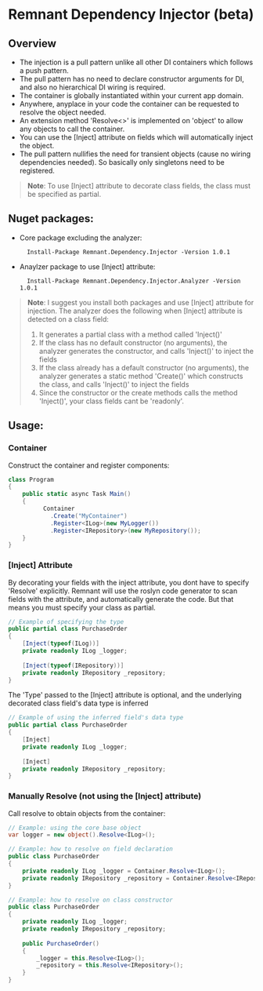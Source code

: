 # Remnant Dependency Injector (beta)

## Overview

- The injection is a pull pattern unlike all other DI containers which follows a push pattern.
- The pull pattern has no need to declare constructor arguments for DI, and also no hierarchical DI wiring is required.
- The container is globally instantiated within your current app domain.
- Anywhere, anyplace in your code the container can be requested to resolve the object needed.
- An extension method 'Resolve<<TType>>' is implemented on 'object' to allow any objects to call the container. 
- You can use the [Inject] attribute on fields which will automatically inject the object.
- The pull pattern nullifies the need for transient objects (cause no wiring dependencies needed). So basically only singletons need to be registered.

> **Note**: To use [Inject] attribute to decorate class fields, the class must be specified as partial.

## Nuget packages:

- Core package excluding the analyzer: 

        Install-Package Remnant.Dependency.Injector -Version 1.0.1

- Anaylzer package to use [Inject] attribute: 

        Install-Package Remnant.Dependency.Injector.Analyzer -Version 1.0.1

> **Note**: I suggest you install both packages and use [Inject] attribute for injection.
> The analyzer does the following when [Inject] attribute is detected on a class field:
> 1. It generates a partial class with a method called 'Inject()'
> 2. If the class has no default constructor (no arguments), the analyzer generates the constructor, and calls 'Inject()' to inject the fields
> 3. If the class already has a default constructor (no arguments), the analyzer generates a static method 'Create()' which constructs the class, and calls 'Inject()' to inject the fields
> 4. Since the constructor or the create methods calls the method 'Inject()', your class fields cant be 'readonly'.
        

## Usage:

### Container

Construct the container and register components:

```csharp
class Program
{
    public static async Task Main()
    {
          Container
            .Create("MyContainer")
            .Register<ILog>(new MyLogger())
            .Register<IRepository>(new MyRepository());
    }
}
```

### [Inject] Attribute

By decorating your fields with the inject attribute, you dont have to specify 'Resolve' explicitly.
Remnant will use the roslyn code generator to scan fields with the attribute, and automatically generate the code.
But that means you must specify your class as partial.


```csharp
// Example of specifying the type
public partial class PurchaseOrder
{
    [Inject(typeof(ILog))]
    private readonly ILog _logger;
    
    [Inject(typeof(IRepository))] 
    private readonly IRepository _repository;
}
```

The 'Type' passed to the [Inject] attribute is optional, and the underlying decorated class field's data type is inferred

```csharp
// Example of using the inferred field's data type
public partial class PurchaseOrder
{
    [Inject]
    private readonly ILog _logger;
    
    [Inject] 
    private readonly IRepository _repository;
}
```

### Manually Resolve (not using the [Inject] attribute)

Call resolve to obtain objects from the container:

```csharp
// Example: using the core base object
var logger = new object().Resolve<ILog>();
```


```csharp
// Example: how to resolve on field declaration
public class PurchaseOrder
{
    private readonly ILog _logger = Container.Resolve<ILog>();
    private readonly IRepository _repository = Container.Resolve<IRepository>();
}
```

```csharp
// Example: how to resolve on class constructor
public class PurchaseOrder
{
    private readonly ILog _logger;
    private readonly IRepository _repository;
    
    public PurchaseOrder()
    {
        _logger = this.Resolve<ILog>();
        _repository = this.Resolve<IRepository>();
    }
}
```

